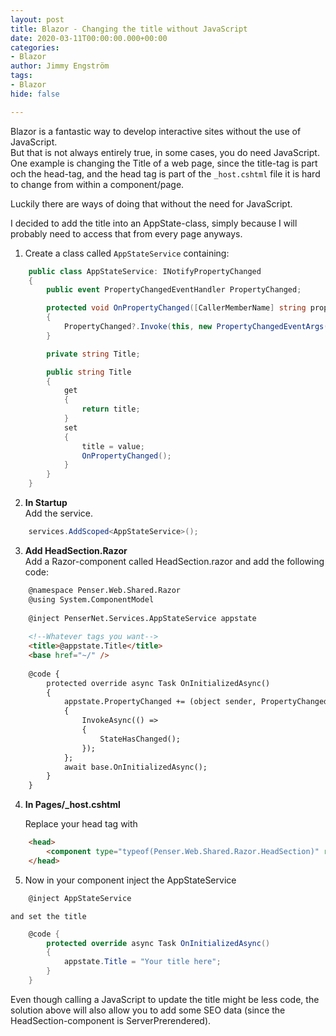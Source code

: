 ```yaml
---
layout: post
title: Blazor - Changing the title without JavaScript
date: 2020-03-11T00:00:00.000+00:00
categories:
- Blazor
author: Jimmy Engström
tags:
- Blazor
hide: false

---
```


Blazor is a fantastic way to develop interactive sites without the use of JavaScript.  
But that is not always entirely true, in some cases, you do need JavaScript.  
One example is changing the Title of a web page, since the title-tag is part och the head-tag, and the head tag is part of the ````_host.cshtml```` file it is hard to change from within a component/page.  

Luckily there are ways of doing that without the need for JavaScript.

I decided to add the title into an AppState-class, simply because I will probably need to access that from every page anyways.

1. Create a class called ```AppStateService``` containing:

```` csharp
    public class AppStateService: INotifyPropertyChanged
    {
        public event PropertyChangedEventHandler PropertyChanged;

        protected void OnPropertyChanged([CallerMemberName] string propertyName = null)
        {
            PropertyChanged?.Invoke(this, new PropertyChangedEventArgs(propertyName));
        }

        private string Title;

        public string Title
        {
            get
            {
                return title;
            }
            set
            {
                title = value;
                OnPropertyChanged();
            }
        }
    }
````

2. **In Startup**  
    Add the service.

```csharp
    services.AddScoped<AppStateService>();
```

3. **Add HeadSection.Razor**  
Add a Razor-component called HeadSection.razor and add the following code:

```` html
    @namespace Penser.Web.Shared.Razor
    @using System.ComponentModel
    
    @inject PenserNet.Services.AppStateService appstate
    
    <!--Whatever tags you want-->
    <title>@appstate.Title</title>
    <base href="~/" />
    
    @code {
        protected override async Task OnInitializedAsync()
        {
            appstate.PropertyChanged += (object sender, PropertyChangedEventArgs e) =>
            {
                InvokeAsync(() =>
                {
                    StateHasChanged();
                });
            };
            await base.OnInitializedAsync();
        }
    }
````

4. **In Pages/_host.cshtml**

    Replace your head tag with
    
```` html
    <head>
        <component type="typeof(Penser.Web.Shared.Razor.HeadSection)" render-mode="ServerPrerendered"/>
    </head>
````

5. Now in your component inject the AppStateService

```` csharp
    @inject AppStateService
````
    and set the title

```` csharp
    @code {
        protected override async Task OnInitializedAsync()
        {
            appstate.Title = "Your title here";
        }
    }
````

Even though calling a JavaScript to update the title might be less code, the solution above will also allow you to add some SEO data (since the HeadSection-component is ServerPrerendered).